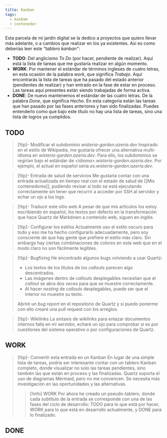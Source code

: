 ```yaml
---
title: Kanban
tags:
  - kanbam
  - contenedor
---
```

Esta parcela de mi jardín digital se la dedico a proyectos que quiero llevar más adelante, o a cambios que realizar en los ya existentes. Así es como deberías leer este *"tablero kanban"*:
- **TODO**: Del anglicismo *To Do* (por hacer, pendiente de realizar). Aquí está la lista de tareas que me gustaría realizar en algún momento.
- **WORK**: Por mantener el estándar de términos ingleses de cuatro letras, en esta ocasión de la palabra *work*, que significa *Trabajo*. Aquí encontrarás la lista de tareas que ha pasado del estado anterior (pendientes de realizar) y han entrado en la fase de estar en proceso. Las tareas aquí presentes están siendo trabajadas de forma activa.
- **DONE**: De nuevo mantenemos el estándar de las cuatro letras. De la palabra *Done*, que significa *Hecho*. En esta categoría están las tareas que han pasado por las fases anteriores y han sido finalizadas. Puedes entenderlo como que bajo este título no hay una lista de tareas, sino una lista de logros ya cumplidos.

## TODO

> [!tip]- Modificar el subdominio *wisteria-garden.azeria.dev*
> Inspirado en el estilo de Wikipedia, me gustaría ofrecer una alternativa multi-idioma en *wisteria-garden.azeria.dev*. Para ello, los subdominios se regirían bajo el estándar de *\<idioma>.wisteria-garden.azeria.dev*. Por ejemplo, el actual en español sería *es.wisteria-garden.azeria.dev*.

> [!tip]- Entrada de salud de servicios
> Me gustaría contar con una entrada actualizada en tiempo real con el estado de salud de [[Mis contenedores]], pudiendo revisar si todo se está ejecutando correctamente sin tener que recurrir a acceder por SSH al servidor y echar un ojo a los logs.

> [!tip]- Traducir este sitio web
> A pesar de que mis artículos los estoy escribiendo en español, los textos por defecto en la transformación que hace Quartz de Markdown a contenido web, siguen en inglés.

> [!tip]- Configurar los estilos
> Actualmente uso el estilo oscuro para todo y eso me ha hecho configurarlo adecuadamente, pero soy consciente de que hay gente que prefiere el estilo más claro. Sin embargo hay ciertas combinaciones de colores en esta web que en el modo claro no son fácilmente legibles.

> [!tip]- Bugfixing
> He encontrado algunos bugs volviendo a usar Quartz:
> - Los textos de los títulos de los *callouts* parecen algo descentrados.
> - Las imágenes dentro de *callouts* desplegables necesitan que el *callout* se abra dos veces para que se muestre correctamente.
> - Al hacer *nesting* de *callouts* desplegables, puede ser que el interior no muestre su texto.
> 
> Abriré un *bug report* en el repositorio de Quartz y si puedo ponerme con ello crearé una pull request con los arreglos.

> [!tip]- Wikilinks
> La sintaxis de wikilinks para enlazar documentos internos falla en mi servidor, echaré un ojo para comprobar si es por cuestiones del sistema operativo o por configuraciones de Quartz.
## WORK

> [!tip]- Convertir esta entrada en un Kanban
> En lugar de una simple lista de tareas, podría ser interesante contar con un tablero Kanban completo, donde visualizar no solo las tareas pendientes, sino también las que están en proceso y las finalizadas. Quartz soporta el uso de diagramas Mermaid, pero no me convencen. Se necesita más investigación en las oportunidades y las alternativas.
> > [!info] WORK
> > Por ahora he creado un pseudo-tablero, donde cada subtítulo de la entrada se corresponde con una de las fases del ciclo de desarrollo: TODO para lo que está por hacer, WORK para lo que está en desarrollo actualmente, y DONE para lo finalizado.


## DONE
